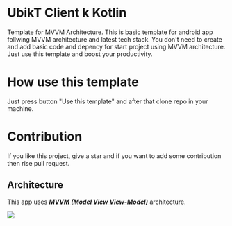 # UbikT Client k Kotlin
Template for MVVM Architecture.
This is basic template for android app follwing MVVM architecture and latest tech stack.
You don't need to create and add basic code and depency for start project using MVVM architecture. Just use this template and boost your productivity.

# How use this template
Just press button "Use this template" and after that clone repo in your machine.

# Contribution
If you like this project, give a star and if you want to add some contribution then rise pull request.

## Architecture
This app uses [***MVVM (Model View View-Model)***](https://developer.android.com/jetpack/docs/guide#recommended-app-arch) architecture.

![](https://developer.android.com/topic/libraries/architecture/images/final-architecture.png)

